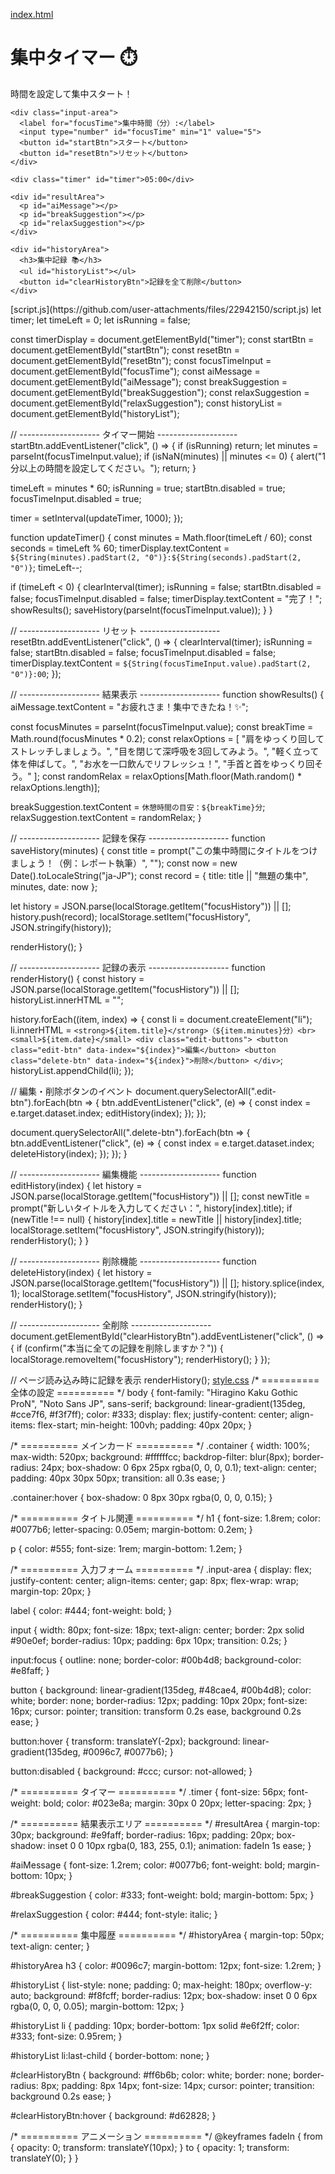 
[index.html](https://github.com/user-attachments/files/22942144/index.html)<!DOCTYPE html>
<html lang="ja">
<head>
  <meta charset="UTF-8" />
  <meta name="viewport" content="width=device-width, initial-scale=1.0" />
  <title>集中タイマー</title>
  <link rel="stylesheet" href="style.css" />
</head>
<body>
  <div class="container">
    <h1>集中タイマー ⏱️</h1>
    <p>時間を設定して集中スタート！</p>

    <div class="input-area">
      <label for="focusTime">集中時間（分）:</label>
      <input type="number" id="focusTime" min="1" value="5">
      <button id="startBtn">スタート</button>
      <button id="resetBtn">リセット</button>
    </div>

    <div class="timer" id="timer">05:00</div>

    <div id="resultArea">
      <p id="aiMessage"></p>
      <p id="breakSuggestion"></p>
      <p id="relaxSuggestion"></p>
    </div>

    <div id="historyArea">
      <h3>集中記録 📚</h3>
      <ul id="historyList"></ul>
      <button id="clearHistoryBtn">記録を全て削除</button>
    </div>
  </div>

  <script src="script.js"></script>
</body>
</html>
[script.js](https://github.com/user-attachments/files/22942150/script.js)
let timer;
let timeLeft = 0;
let isRunning = false;

const timerDisplay = document.getElementById("timer");
const startBtn = document.getElementById("startBtn");
const resetBtn = document.getElementById("resetBtn");
const focusTimeInput = document.getElementById("focusTime");
const aiMessage = document.getElementById("aiMessage");
const breakSuggestion = document.getElementById("breakSuggestion");
const relaxSuggestion = document.getElementById("relaxSuggestion");
const historyList = document.getElementById("historyList");

// -------------------- タイマー開始 --------------------
startBtn.addEventListener("click", () => {
  if (isRunning) return;
  let minutes = parseInt(focusTimeInput.value);
  if (isNaN(minutes) || minutes <= 0) {
    alert("1分以上の時間を設定してください。");
    return;
  }

  timeLeft = minutes * 60;
  isRunning = true;
  startBtn.disabled = true;
  focusTimeInput.disabled = true;

  timer = setInterval(updateTimer, 1000);
});

function updateTimer() {
  const minutes = Math.floor(timeLeft / 60);
  const seconds = timeLeft % 60;
  timerDisplay.textContent = `${String(minutes).padStart(2, "0")}:${String(seconds).padStart(2, "0")}`;
  timeLeft--;

  if (timeLeft < 0) {
    clearInterval(timer);
    isRunning = false;
    startBtn.disabled = false;
    focusTimeInput.disabled = false;
    timerDisplay.textContent = "完了！";
    showResults();
    saveHistory(parseInt(focusTimeInput.value));
  }
}

// -------------------- リセット --------------------
resetBtn.addEventListener("click", () => {
  clearInterval(timer);
  isRunning = false;
  startBtn.disabled = false;
  focusTimeInput.disabled = false;
  timerDisplay.textContent = `${String(focusTimeInput.value).padStart(2, "0")}:00`;
});

// -------------------- 結果表示 --------------------
function showResults() {
  aiMessage.textContent = "お疲れさま！集中できたね！✨";

  const focusMinutes = parseInt(focusTimeInput.value);
  const breakTime = Math.round(focusMinutes * 0.2);
  const relaxOptions = [
    "肩をゆっくり回してストレッチしましょう。",
    "目を閉じて深呼吸を3回してみよう。",
    "軽く立って体を伸ばして。",
    "お水を一口飲んでリフレッシュ！",
    "手首と首をゆっくり回そう。"
  ];
  const randomRelax = relaxOptions[Math.floor(Math.random() * relaxOptions.length)];

  breakSuggestion.textContent = `休憩時間の目安：${breakTime}分`;
  relaxSuggestion.textContent = randomRelax;
}

// -------------------- 記録を保存 --------------------
function saveHistory(minutes) {
  const title = prompt("この集中時間にタイトルをつけましょう！（例：レポート執筆）", "");
  const now = new Date().toLocaleString("ja-JP");
  const record = {
    title: title || "無題の集中",
    minutes,
    date: now
  };

  let history = JSON.parse(localStorage.getItem("focusHistory")) || [];
  history.push(record);
  localStorage.setItem("focusHistory", JSON.stringify(history));

  renderHistory();
}

// -------------------- 記録の表示 --------------------
function renderHistory() {
  const history = JSON.parse(localStorage.getItem("focusHistory")) || [];
  historyList.innerHTML = "";

  history.forEach((item, index) => {
    const li = document.createElement("li");
    li.innerHTML = `
      <strong>${item.title}</strong>（${item.minutes}分）<br>
      <small>${item.date}</small>
      <div class="edit-buttons">
        <button class="edit-btn" data-index="${index}">編集</button>
        <button class="delete-btn" data-index="${index}">削除</button>
      </div>
    `;
    historyList.appendChild(li);
  });

  // 編集・削除ボタンのイベント
  document.querySelectorAll(".edit-btn").forEach(btn => {
    btn.addEventListener("click", (e) => {
      const index = e.target.dataset.index;
      editHistory(index);
    });
  });

  document.querySelectorAll(".delete-btn").forEach(btn => {
    btn.addEventListener("click", (e) => {
      const index = e.target.dataset.index;
      deleteHistory(index);
    });
  });
}

// -------------------- 編集機能 --------------------
function editHistory(index) {
  let history = JSON.parse(localStorage.getItem("focusHistory")) || [];
  const newTitle = prompt("新しいタイトルを入力してください：", history[index].title);
  if (newTitle !== null) {
    history[index].title = newTitle || history[index].title;
    localStorage.setItem("focusHistory", JSON.stringify(history));
    renderHistory();
  }
}

// -------------------- 削除機能 --------------------
function deleteHistory(index) {
  let history = JSON.parse(localStorage.getItem("focusHistory")) || [];
  history.splice(index, 1);
  localStorage.setItem("focusHistory", JSON.stringify(history));
  renderHistory();
}

// -------------------- 全削除 --------------------
document.getElementById("clearHistoryBtn").addEventListener("click", () => {
  if (confirm("本当に全ての記録を削除しますか？")) {
    localStorage.removeItem("focusHistory");
    renderHistory();
  }
});

// ページ読み込み時に記録を表示
renderHistory();
[style.css](https://github.com/user-attachments/files/22942154/style.css)
/* ========== 全体の設定 ========== */
body {
  font-family: "Hiragino Kaku Gothic ProN", "Noto Sans JP", sans-serif;
  background: linear-gradient(135deg, #cce7f6, #f3f7ff);
  color: #333;
  display: flex;
  justify-content: center;
  align-items: flex-start;
  min-height: 100vh;
  padding: 40px 20px;
}

/* ========== メインカード ========== */
.container {
  width: 100%;
  max-width: 520px;
  background: #ffffffcc;
  backdrop-filter: blur(8px);
  border-radius: 24px;
  box-shadow: 0 6px 25px rgba(0, 0, 0, 0.1);
  text-align: center;
  padding: 40px 30px 50px;
  transition: all 0.3s ease;
}

.container:hover {
  box-shadow: 0 8px 30px rgba(0, 0, 0, 0.15);
}

/* ========== タイトル関連 ========== */
h1 {
  font-size: 1.8rem;
  color: #0077b6;
  letter-spacing: 0.05em;
  margin-bottom: 0.2em;
}

p {
  color: #555;
  font-size: 1rem;
  margin-bottom: 1.2em;
}

/* ========== 入力フォーム ========== */
.input-area {
  display: flex;
  justify-content: center;
  align-items: center;
  gap: 8px;
  flex-wrap: wrap;
  margin-top: 20px;
}

label {
  color: #444;
  font-weight: bold;
}

input {
  width: 80px;
  font-size: 18px;
  text-align: center;
  border: 2px solid #90e0ef;
  border-radius: 10px;
  padding: 6px 10px;
  transition: 0.2s;
}

input:focus {
  outline: none;
  border-color: #00b4d8;
  background-color: #e8faff;
}

button {
  background: linear-gradient(135deg, #48cae4, #00b4d8);
  color: white;
  border: none;
  border-radius: 12px;
  padding: 10px 20px;
  font-size: 16px;
  cursor: pointer;
  transition: transform 0.2s ease, background 0.2s ease;
}

button:hover {
  transform: translateY(-2px);
  background: linear-gradient(135deg, #0096c7, #0077b6);
}

button:disabled {
  background: #ccc;
  cursor: not-allowed;
}

/* ========== タイマー ========== */
.timer {
  font-size: 56px;
  font-weight: bold;
  color: #023e8a;
  margin: 30px 0 20px;
  letter-spacing: 2px;
}

/* ========== 結果表示エリア ========== */
#resultArea {
  margin-top: 30px;
  background: #e9faff;
  border-radius: 16px;
  padding: 20px;
  box-shadow: inset 0 0 10px rgba(0, 183, 255, 0.1);
  animation: fadeIn 1s ease;
}

#aiMessage {
  font-size: 1.2rem;
  color: #0077b6;
  font-weight: bold;
  margin-bottom: 10px;
}

#breakSuggestion {
  color: #333;
  font-weight: bold;
  margin-bottom: 5px;
}

#relaxSuggestion {
  color: #444;
  font-style: italic;
}

/* ========== 集中履歴 ========== */
#historyArea {
  margin-top: 50px;
  text-align: center;
}

#historyArea h3 {
  color: #0096c7;
  margin-bottom: 12px;
  font-size: 1.2rem;
}

#historyList {
  list-style: none;
  padding: 0;
  max-height: 180px;
  overflow-y: auto;
  background: #f8fcff;
  border-radius: 12px;
  box-shadow: inset 0 0 6px rgba(0, 0, 0, 0.05);
  margin-bottom: 12px;
}

#historyList li {
  padding: 10px;
  border-bottom: 1px solid #e6f2ff;
  color: #333;
  font-size: 0.95rem;
}

#historyList li:last-child {
  border-bottom: none;
}

#clearHistoryBtn {
  background: #ff6b6b;
  color: white;
  border: none;
  border-radius: 8px;
  padding: 8px 14px;
  font-size: 14px;
  cursor: pointer;
  transition: background 0.2s ease;
}

#clearHistoryBtn:hover {
  background: #d62828;
}

/* ========== アニメーション ========== */
@keyframes fadeIn {
  from { opacity: 0; transform: translateY(10px); }
  to { opacity: 1; transform: translateY(0); }
}

